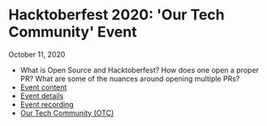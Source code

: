 # Hacktoberfest 2020: 'Our Tech Community' Event

October 11, 2020

-   What is Open Source and Hacktoberfest? How does one open a proper PR? What are some of the nuances around opening multiple PRs?
-   [Event content](content.md)
-   [Event details](https://organize.mlh.io/participants/events/4773-hacktoberfest-2020-our-tech-community-event)
-   [Event recording](https://www.youtube.com/watch?v=uJdFNksgKJA)
-   [Our Tech Community (OTC)](https://ourtech.community)
